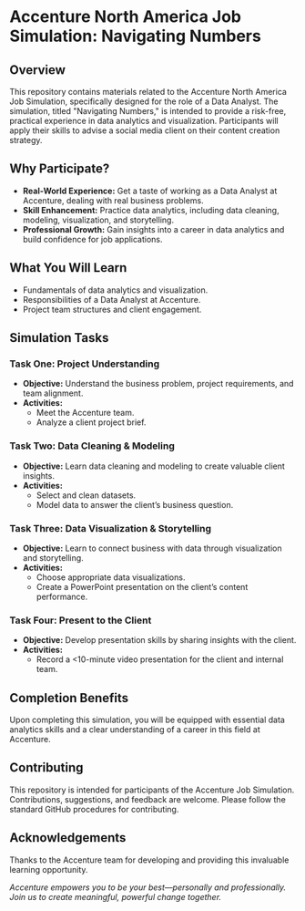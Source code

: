 # Accenture North America Job Simulation: Navigating Numbers

## Overview
This repository contains materials related to the Accenture North America Job Simulation, specifically designed for the role of a Data Analyst. The simulation, titled "Navigating Numbers," is intended to provide a risk-free, practical experience in data analytics and visualization. Participants will apply their skills to advise a social media client on their content creation strategy.

## Why Participate?
- **Real-World Experience:** Get a taste of working as a Data Analyst at Accenture, dealing with real business problems.
- **Skill Enhancement:** Practice data analytics, including data cleaning, modeling, visualization, and storytelling.
- **Professional Growth:** Gain insights into a career in data analytics and build confidence for job applications.

## What You Will Learn
- Fundamentals of data analytics and visualization.
- Responsibilities of a Data Analyst at Accenture.
- Project team structures and client engagement.

## Simulation Tasks

### Task One: Project Understanding
- **Objective:** Understand the business problem, project requirements, and team alignment.
- **Activities:**
  - Meet the Accenture team.
  - Analyze a client project brief.

### Task Two: Data Cleaning & Modeling
- **Objective:** Learn data cleaning and modeling to create valuable client insights.
- **Activities:**
  - Select and clean datasets.
  - Model data to answer the client’s business question.

### Task Three: Data Visualization & Storytelling
- **Objective:** Learn to connect business with data through visualization and storytelling.
- **Activities:**
  - Choose appropriate data visualizations.
  - Create a PowerPoint presentation on the client’s content performance.

### Task Four: Present to the Client
- **Objective:** Develop presentation skills by sharing insights with the client.
- **Activities:**
  - Record a <10-minute video presentation for the client and internal team.

## Completion Benefits
Upon completing this simulation, you will be equipped with essential data analytics skills and a clear understanding of a career in this field at Accenture.

## Contributing
This repository is intended for participants of the Accenture Job Simulation. Contributions, suggestions, and feedback are welcome. Please follow the standard GitHub procedures for contributing.


## Acknowledgements
Thanks to the Accenture team for developing and providing this invaluable learning opportunity.


*Accenture empowers you to be your best—personally and professionally. Join us to create meaningful, powerful change together.*
